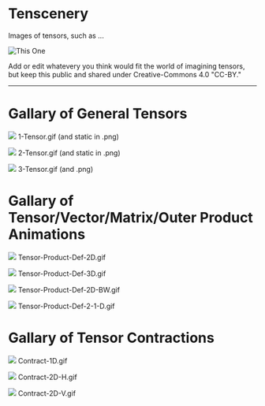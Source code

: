 # Tenscenery
Images of tensors, such as ...

![This One](images/Tensor-Product-Def-3D.gif)

Add or edit whatevery you think would fit the world of imagining tensors, but keep this public and shared under Creative-Commons 4.0 "CC-BY."

---

# Gallary of General Tensors


![](images/1-Tensor.gif)
1-Tensor.gif (and static in .png)

![](images/2-Tensor.gif)
2-Tensor.gif (and static in .png)

![](images/3-Tensor.gif)
3-Tensor.gif (and .png)

# Gallary of Tensor/Vector/Matrix/Outer Product Animations

![](images/Tensor-Product-Def-2D.gif)
Tensor-Product-Def-2D.gif

![](images/Tensor-Product-Def-3D.gif)
Tensor-Product-Def-3D.gif

![](images/Tensor-Product-Def-2D-BW.gif)
Tensor-Product-Def-2D-BW.gif

![](images/Tensor-Product-Def-2-1-D.gif)
Tensor-Product-Def-2-1-D.gif

# Gallary of Tensor Contractions

![](images/Contract-1D.gif)
Contract-1D.gif

![](images/Contract-2D-H.gif)
Contract-2D-H.gif

![](images/Contract-2D-V.gif)
Contract-2D-V.gif
